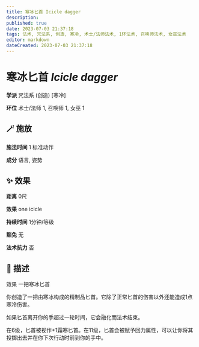 ```yaml
---
title: 寒冰匕首 Icicle dagger
description: 
published: true
date: 2023-07-03 21:37:18
tags: 法术, 咒法系, 创造, 寒冷, 术士/法师法术, 1环法术, 召唤师法术, 女巫法术
editor: markdown
dateCreated: 2023-07-03 21:37:18
---
```


# **寒冰匕首** *Icicle dagger*

**学派** 咒法系 (创造) \[寒冷\] 

**环位** 术士/法师 1, 召唤师 1, 女巫 1

## 🪄 施放

**施法时间** 1 标准动作

**成分** 语言, 姿势

## ✨ 效果  

**距离** 0尺 

**效果** one icicle 

**持续时间** 1分钟/等级 

**豁免** 无

**法术抗力** 否

## 📖 描述

效果          一把寒冰匕首

你创造了一把由寒冰构成的精制品匕首。它除了正常匕首的伤害以外还能造成1点寒冷伤害。

如果匕首离开你的手超过一轮时间，它会融化而法术结束。

在6级，匕首被视作+1霜寒匕首。在11级，匕首会被赋予回力属性，可以让你将其投掷出去并在你下次行动时前到你的手中。
    